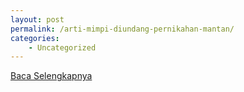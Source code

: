 ```yaml
---
layout: post
permalink: /arti-mimpi-diundang-pernikahan-mantan/
categories:
    - Uncategorized
---
```


[Baca Selengkapnya](/01)